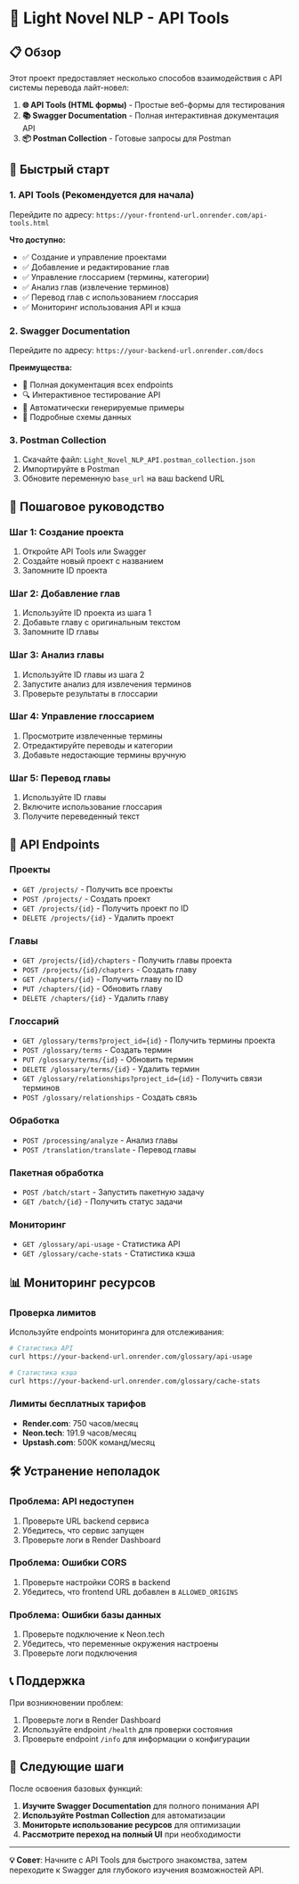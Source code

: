# 🔧 Light Novel NLP - API Tools

## 📋 **Обзор**

Этот проект предоставляет несколько способов взаимодействия с API системы перевода лайт-новел:

1. **🌐 API Tools (HTML формы)** - Простые веб-формы для тестирования
2. **📚 Swagger Documentation** - Полная интерактивная документация API
3. **📦 Postman Collection** - Готовые запросы для Postman

## 🚀 **Быстрый старт**

### **1. API Tools (Рекомендуется для начала)**

Перейдите по адресу: `https://your-frontend-url.onrender.com/api-tools.html`

**Что доступно:**
- ✅ Создание и управление проектами
- ✅ Добавление и редактирование глав
- ✅ Управление глоссарием (термины, категории)
- ✅ Анализ глав (извлечение терминов)
- ✅ Перевод глав с использованием глоссария
- ✅ Мониторинг использования API и кэша

### **2. Swagger Documentation**

Перейдите по адресу: `https://your-backend-url.onrender.com/docs`

**Преимущества:**
- 📖 Полная документация всех endpoints
- 🔍 Интерактивное тестирование API
- 📝 Автоматически генерируемые примеры
- 🎯 Подробные схемы данных

### **3. Postman Collection**

1. Скачайте файл: `Light_Novel_NLP_API.postman_collection.json`
2. Импортируйте в Postman
3. Обновите переменную `base_url` на ваш backend URL

## 📖 **Пошаговое руководство**

### **Шаг 1: Создание проекта**

1. Откройте API Tools или Swagger
2. Создайте новый проект с названием
3. Запомните ID проекта

### **Шаг 2: Добавление глав**

1. Используйте ID проекта из шага 1
2. Добавьте главу с оригинальным текстом
3. Запомните ID главы

### **Шаг 3: Анализ главы**

1. Используйте ID главы из шага 2
2. Запустите анализ для извлечения терминов
3. Проверьте результаты в глоссарии

### **Шаг 4: Управление глоссарием**

1. Просмотрите извлеченные термины
2. Отредактируйте переводы и категории
3. Добавьте недостающие термины вручную

### **Шаг 5: Перевод главы**

1. Используйте ID главы
2. Включите использование глоссария
3. Получите переведенный текст

## 🔧 **API Endpoints**

### **Проекты**
- `GET /projects/` - Получить все проекты
- `POST /projects/` - Создать проект
- `GET /projects/{id}` - Получить проект по ID
- `DELETE /projects/{id}` - Удалить проект

### **Главы**
- `GET /projects/{id}/chapters` - Получить главы проекта
- `POST /projects/{id}/chapters` - Создать главу
- `GET /chapters/{id}` - Получить главу по ID
- `PUT /chapters/{id}` - Обновить главу
- `DELETE /chapters/{id}` - Удалить главу

### **Глоссарий**
- `GET /glossary/terms?project_id={id}` - Получить термины проекта
- `POST /glossary/terms` - Создать термин
- `PUT /glossary/terms/{id}` - Обновить термин
- `DELETE /glossary/terms/{id}` - Удалить термин
- `GET /glossary/relationships?project_id={id}` - Получить связи терминов
- `POST /glossary/relationships` - Создать связь

### **Обработка**
- `POST /processing/analyze` - Анализ главы
- `POST /translation/translate` - Перевод главы

### **Пакетная обработка**
- `POST /batch/start` - Запустить пакетную задачу
- `GET /batch/{id}` - Получить статус задачи

### **Мониторинг**
- `GET /glossary/api-usage` - Статистика API
- `GET /glossary/cache-stats` - Статистика кэша

## 📊 **Мониторинг ресурсов**

### **Проверка лимитов**

Используйте endpoints мониторинга для отслеживания:

```bash
# Статистика API
curl https://your-backend-url.onrender.com/glossary/api-usage

# Статистика кэша
curl https://your-backend-url.onrender.com/glossary/cache-stats
```

### **Лимиты бесплатных тарифов**

- **Render.com**: 750 часов/месяц
- **Neon.tech**: 191.9 часов/месяц
- **Upstash.com**: 500K команд/месяц

## 🛠️ **Устранение неполадок**

### **Проблема: API недоступен**
1. Проверьте URL backend сервиса
2. Убедитесь, что сервис запущен
3. Проверьте логи в Render Dashboard

### **Проблема: Ошибки CORS**
1. Проверьте настройки CORS в backend
2. Убедитесь, что frontend URL добавлен в `ALLOWED_ORIGINS`

### **Проблема: Ошибки базы данных**
1. Проверьте подключение к Neon.tech
2. Убедитесь, что переменные окружения настроены
3. Проверьте логи подключения

## 📞 **Поддержка**

При возникновении проблем:

1. Проверьте логи в Render Dashboard
2. Используйте endpoint `/health` для проверки состояния
3. Проверьте endpoint `/info` для информации о конфигурации

## 🎯 **Следующие шаги**

После освоения базовых функций:

1. **Изучите Swagger Documentation** для полного понимания API
2. **Используйте Postman Collection** для автоматизации
3. **Мониторьте использование ресурсов** для оптимизации
4. **Рассмотрите переход на полный UI** при необходимости

---

**💡 Совет**: Начните с API Tools для быстрого знакомства, затем переходите к Swagger для глубокого изучения возможностей API.

